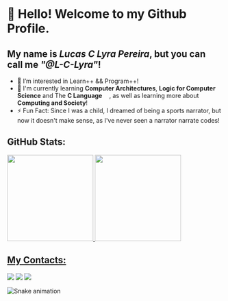 # 👋 Hello! Welcome to my Github Profile.
## My name is <i>Lucas C Lyra Pereira</i>, but you can call me <i>"@L-C-Lyra"</i>!

- 👀 I’m interested in Learn++ && Program++!
- 🌱 I'm currently learning <b>Computer Architectures</b>, <b>Logic for Computer Science</b> and The <b>C Language</b> <img loading="lazy" src="https://cdn.jsdelivr.net/gh/devicons/devicon@latest/icons/c/c-plain.svg" width="12.5" height="12.5"/>, as well as learning more about <b>Computing and Society</b>!
- ⚡ Fun Fact: Since I was a child, I dreamed of being a sports narrator, but now it doesn't make sense, as I've never seen a narrator narrate codes!

## GitHub Stats:
<div>
<a href="https://github.com/L-C-Lyra">
<img loading="lazy" height="201em" src="https://github-readme-stats.vercel.app/api/top-langs/?username=L-C-Lyra&layout=compact&langs_count=7&theme=ambient_gradient"/>
<img loading="lazy" height="201em" src="https://github-readme-stats.vercel.app/api?username=L-C-Lyra&show_icons=true&theme=ambient_gradient&include_all_commits=true&count_private=true"/>
</div>

## My Contacts:
<div>
<a href="https://instagram.com/luclycp/" target="_blank"><img loading="lazy" src="https://img.shields.io/badge/-Instagram-%23E4405F?style=for-the-badge&logo=instagram&logoColor=white" target="_blank"></a>
<a href = "mailto:lucas.c.lyra.p@gmail.com"><img loading="lazy" src="https://img.shields.io/badge/Gmail-D14836?style=for-the-badge&logo=gmail&logoColor=white" target="_blank"></a>
<a href="https://www.linkedin.com/in/L-C-Lyra/" target="_blank"><img loading="lazy" src="https://img.shields.io/badge/-LinkedIn-%230077B5?style=for-the-badge&logo=linkedin&logoColor=white" target="_blank"></a>   
</div>

![Snake animation](https://github.com/L-C-Lyra/L-C-Lyra/blob/output/github-contribution-grid-snake.svg)

